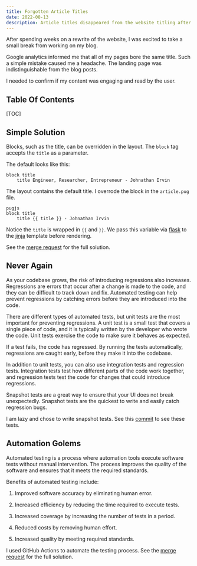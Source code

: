 ```yaml
---
title: Forgotten Article Titles
date: 2022-08-13
description: Article titles disappeared from the website titling after the rewrite. A simple mistake correlated to feature parity when rewriting software in a corporate setting. The fix prevents future regressions.
---
```


After spending weeks on a rewrite of the website, I was excited to take a small break from working on my blog.

Google analytics informed me that all of my pages bore the same title. Such a simple mistake caused me a headache. The landing page was indistinguishable from the blog posts. 

I needed to confirm if my content was engaging and read by the user.

## Table Of Contents

[TOC]

## Simple Solution

Blocks, such as the title, can be overridden in the layout. The `block` tag accepts the `title` as a parameter.

The default looks like this:

```pugjs
block title
    title Engineer, Researcher, Entrepreneur - Johnathan Irvin
```

The layout contains the default title. I overrode the block in the `article.pug` file.

```
pugjs
block title
    title {{ title }} - Johnathan Irvin
```

Notice the `title` is wrapped in `{{` and `}}`. We pass this variable via [flask](https://flask.palletsprojects.com/) to the [jinja](https://jinja.palletsprojects.com) template before rendering.

See the [merge request](https://github.com/JohnnyIrvin/Website/pull/50/files) for the full solution.

## Never Again

As your codebase grows, the risk of introducing regressions also increases. Regressions are errors that occur after a change is made to the code, and they can be difficult to track down and fix. Automated testing can help prevent regressions by catching errors before they are introduced into the code.

There are different types of automated tests, but unit tests are the most important for preventing regressions. A unit test is a small test that covers a single piece of code, and it is typically written by the developer who wrote the code. Unit tests exercise the code to make sure it behaves as expected.

If a test fails, the code has regressed. By running the tests automatically, regressions are caught early, before they make it into the codebase.

In addition to unit tests, you can also use integration tests and regression tests. Integration tests test how different parts of the code work together, and regression tests test the code for changes that could introduce regressions.

Snapshot tests are a great way to ensure that your UI does not break unexpectedly. Snapshot tests are the quickest to write and easily catch regression bugs.

I am lazy and chose to write snapshot tests. See this [commit](https://github.com/JohnnyIrvin/Website/commit/42a5402bdac82a950d9d9ef3cc10a6743431ab2e) to see these tests.

## Automation Golems

Automated testing is a process where automation tools execute software tests without manual intervention. The process improves the quality of the software and ensures that it meets the required standards.

Benefits of automated testing include:

1. Improved software accuracy by eliminating human error.

2. Increased efficiency by reducing the time required to execute tests.

3. Increased coverage by increasing the number of tests in a period.

4. Reduced costs by removing human effort.

5. Increased quality by meeting required standards.

I used GitHub Actions to automate the testing process. See the [merge request](https://github.com/JohnnyIrvin/Website/pull/52/files) for the full solution.
